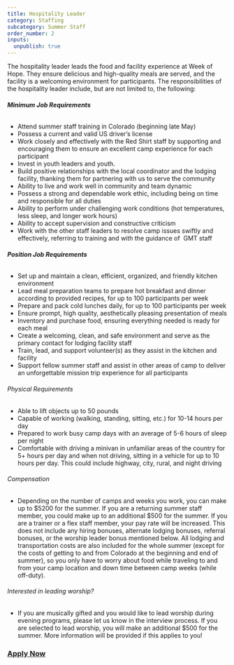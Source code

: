 ```yaml
---
title: Hospitality Leader
category: Staffing
subcategory: Summer Staff
order_number: 2
inputs:
  unpublish: true
---
```

The hospitality leader leads the food and facility experience at Week of Hope. They ensure delicious and high-quality meals are served, and the facility is a welcoming environment for participants. The responsibilities of the hospitality leader include, but are not limited to, the following:

###### **Minimum Job Requirements**

* Attend summer staff training in Colorado (beginning late May)
* Possess a current and valid US driver’s license
* Work closely and effectively with the Red Shirt staff by supporting and encouraging them to ensure an excellent camp experience for each participant
* Invest in youth leaders and youth.&nbsp;
* Build positive relationships with the local coordinator and the lodging facility, thanking them for partnering with us to serve the community
* Ability to live and work well in community and team dynamic
* Possess a strong and dependable work ethic, including being on time and responsible for all duties
* Ability to perform under challenging work conditions (hot temperatures, less sleep, and longer work hours)
* Ability to accept supervision and constructive criticism
* Work with the other staff leaders to resolve camp issues swiftly and effectively, referring to training and with the guidance of&nbsp; GMT staff

###### **Position Job Requirements**

* Set up and maintain a clean, efficient, organized, and friendly kitchen environment
* Lead meal preparation teams to prepare hot breakfast and dinner according to provided recipes, for up to 100 participants per week
* Prepare and pack cold lunches daily, for up to 100 participants per week
* Ensure prompt, high quality, aesthetically pleasing presentation of meals
* Inventory and purchase food, ensuring everything needed is ready for each meal
* Create a welcoming, clean, and safe environment and serve as the primary contact for lodging facility staff
* Train, lead, and support volunteer(s) as they assist in the kitchen and facility
* Support fellow summer staff and assist in other areas of camp to deliver an unforgettable mission trip experience for all participants

###### Physical Requirements

* Able to lift objects up to 50 pounds
* Capable of working (walking, standing, sitting, etc.) for 10-14 hours per day
* Prepared to work busy camp days with an average of 5-6 hours of sleep per night
* Comfortable with driving a minivan in unfamiliar areas of the country for 5+ hours per day and when not driving, sitting in a vehicle for up to 10 hours per day. This could include highway, city, rural, and night driving&nbsp;

###### Compensation

* Depending on the number of camps and weeks you work, you can make up to $5200 for the summer. If you are a returning summer staff member, you could make up to an additional $500 for the summer. If you are a trainer or a flex staff member, your pay rate will be increased. This does not include any hiring bonuses, alternate lodging bonuses, referral bonuses, or the worship leader bonus mentioned below. All lodging and transportation costs are also included for the whole summer (except for the costs of getting to and from Colorado at the beginning and end of summer), so you only have to worry about food while traveling to and from your camp location and down time between camp weeks (while off-duty).

###### Interested in leading worship?&nbsp;

* If you are musically gifted and you would like to lead worship during evening programs, please let us know in the interview process. If you are selected to lead worship, you will make an additional $500 for the summer. More information will be provided if this applies to you!

### [Apply Now](https://argentasoftware.com/interfaces/gmt/portalStaff/frmSignUp.aspx)